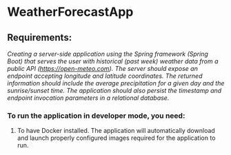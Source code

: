 # WeatherForecastApp

## Requirements:
*Creating a server-side application using the Spring framework (Spring Boot) that serves the user with historical (past week) weather data from a public API (https://open-meteo.com). The server should expose an endpoint accepting longitude and latitude coordinates. The returned information should include the average precipitation for a given day and the sunrise/sunset time. The application should also persist the timestamp and endpoint invocation parameters in a relational database.*


### To run the application in developer mode, you need:

1. To have Docker installed. The application will automatically download and launch properly configured images required for the application to run.
